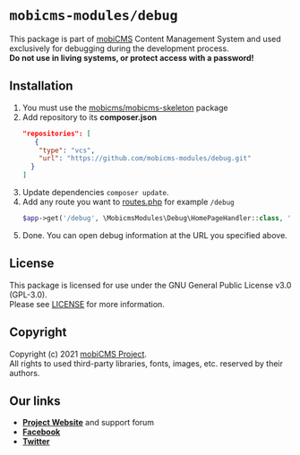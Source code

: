 # `mobicms-modules/debug`

This package is part of [mobiCMS](https://github.com/mobicms) Content Management System
and used exclusively for debugging during the development process.  
**Do not use in living systems, or protect access with a password!**


## Installation
1. You must use the [mobicms/mobicms-skeleton](https://github.com/mobicms/mobicms-skeleton) package
2. Add repository to its **composer.json**  
    ```JSON
    "repositories": [
       {
        "type": "vcs",
        "url": "https://github.com/mobicms-modules/debug.git"
      }
    ]
    ```
3. Update dependencies `composer update`.
4. Add any route you want to [routes.php](https://github.com/mobicms/mobicms-skeleton/blob/develop/mobicms/config/routes.php)
for example `/debug`
    ```php
    $app->get('/debug', \MobicmsModules\Debug\HomePageHandler::class, 'home');
    ```
5. Done. You can open debug information at the URL you specified above.

## License
This package is licensed for use under the GNU General Public License v3.0 (GPL-3.0).  
Please see [LICENSE](https://github.com/mobicms-modules/stub/blob/develop/LICENSE) for more information.


## Copyright
Copyright (c) 2021 [mobiCMS Project](https://mobicms.org).  
All rights to used third-party libraries, fonts, images, etc. reserved by their authors.


## Our links
- [**Project Website**](https://mobicms.org) and support forum
- [**Facebook**](https://www.facebook.com/mobicms)
- [**Twitter**](https://twitter.com/mobicms)
